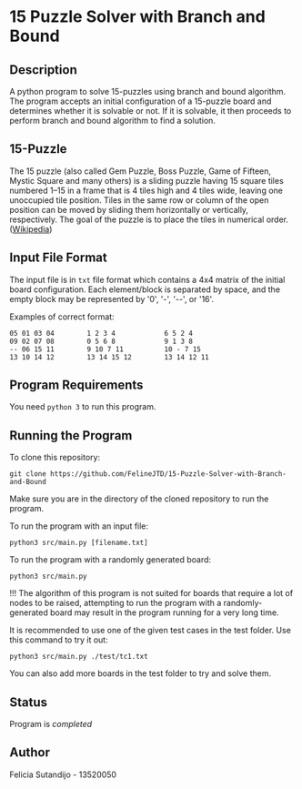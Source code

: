# 15 Puzzle Solver with Branch and Bound

## Description
A python program to solve 15-puzzles using branch and bound algorithm. The program accepts an initial configuration of a 15-puzzle board and determines whether it is solvable or not. If it is solvable, it then proceeds to perform branch and bound algorithm to find a solution.

## 15-Puzzle
The 15 puzzle (also called Gem Puzzle, Boss Puzzle, Game of Fifteen, Mystic Square and many others) is a sliding puzzle having 15 square tiles numbered 1–15 in a frame that is 4 tiles high and 4 tiles wide, leaving one unoccupied tile position. Tiles in the same row or column of the open position can be moved by sliding them horizontally or vertically, respectively. The goal of the puzzle is to place the tiles in numerical order. ([Wikipedia](https://en.wikipedia.org/wiki/15_puzzle))

## Input File Format
The input file is in `txt` file format which contains a 4x4 matrix of the initial board configuration. Each element/block is separated by space, and the empty block may be represented by '0', '-', '--', or '16'.  

Examples of correct format:
```
05 01 03 04        1 2 3 4            6 5 2 4
09 02 07 08        0 5 6 8            9 1 3 8
-- 06 15 11        9 10 7 11          10 - 7 15
13 10 14 12        13 14 15 12        13 14 12 11
```
## Program Requirements
You need `python 3` to run this program.

## Running the Program
To clone this repository:
```
git clone https://github.com/FelineJTD/15-Puzzle-Solver-with-Branch-and-Bound
```

Make sure you are in the directory of the cloned repository to run the program.  

To run the program with an input file:
```
python3 src/main.py [filename.txt]
```
To run the program with a randomly generated board:
```
python3 src/main.py
```
!!! The algorithm of this program is not suited for boards that require a lot of nodes to be raised, attempting to run the program with a randomly-generated board may result in the program running for a very long time.  

It is recommended to use one of the given test cases in the test folder. Use this command to try it out:
```
python3 src/main.py ./test/tc1.txt
```
You can also add more boards in the test folder to try and solve them.

## Status
Program is _completed_

## Author
Felicia Sutandijo - 13520050